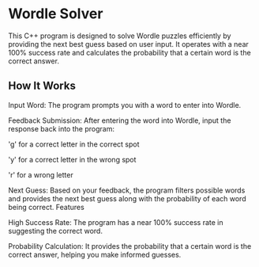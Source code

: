 # Wordle Solver

This C++ program is designed to solve Wordle puzzles efficiently by providing the next best guess based on user input. It operates with a near 100% success rate and calculates the probability that a certain word is the correct answer.

## How It Works

Input Word: The program prompts you with a word to enter into Wordle.

Feedback Submission: After entering the word into Wordle, input the response back into the program:

'g' for a correct letter in the correct spot

'y' for a correct letter in the wrong spot

'r' for a wrong letter

Next Guess: Based on your feedback, the program filters possible words and provides the next best guess along with the probability of each word being correct.
Features

High Success Rate: The program has a near 100% success rate in suggesting the correct word.

Probability Calculation: It provides the probability that a certain word is the correct answer, helping you make informed guesses.
